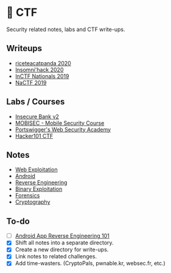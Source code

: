 # 🚩 CTF

Security related notes, labs and CTF write-ups.

## Writeups

- [riceteacatpanda 2020](writeups/rtcp20.md)
- [Insomni'hack 2020](writeups/insomnihack20.md)
- [InCTF Nationals 2019](writeups/inctfn19.md)
- [NaCTF 2019](https://abhaynayar.com/blog/fmt.html)

## Labs / Courses

- [Insecure Bank v2](labs/insecurebankv2.md)
- [MOBISEC - Mobile Security Course](https://github.com/abhaynayar/mobisec)
- [Portswigger's Web Security Academy](labs/websec.md)
- [Hacker101 CTF](labs/h101.md)

## Notes

- [Web Exploitation](labs/websec.md)
- [Android](notes/android.md)
- [Reverse Engineering](notes/rev.md)
- [Binary Exploitation](notes/pwn.md)
- [Forensics](notes/forensics.md)
- [Cryptography](notes/crypto.md)


## To-do

- [ ] [Android App Reverse Engineering 101](https://maddiestone.github.io/AndroidAppRE/)
- [x] Shift all notes into a separate directory.
- [x] Create a new directory for write-ups.
- [x] Link notes to related challenges.
- [x] Add time-wasters. (CryptoPals, pwnable.kr, websec.fr, etc.)
